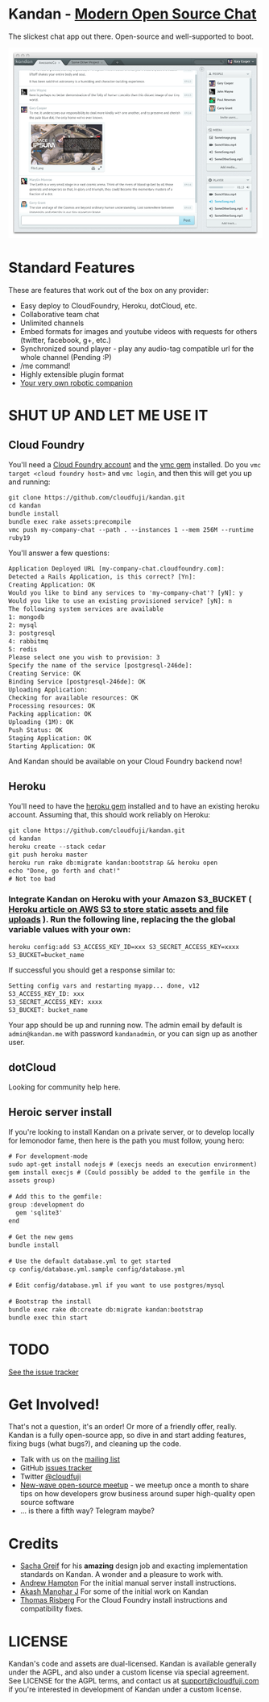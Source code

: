 Kandan - [Modern Open Source Chat](http://www.kandan.me)
================================
The slickest chat app out there. Open-source and well-supported to boot.

![](http://github.com/cloudfuji/kandan/raw/master/public/preview.png)

Standard Features
=================
These are features that work out of the box on any provider:

 * Easy deploy to CloudFoundry, Heroku, dotCloud, etc.
 * Collaborative team chat
 * Unlimited channels
 * Embed formats for images and youtube videos with requests for others (twitter, facebook, g+, etc.)
 * Synchronized sound player - play any audio-tag compatible url for the whole channel (Pending :P)
 * /me command!
 * Highly extensible plugin format
 * [Your very own robotic companion](https://github.com/cloudfuji/hubot-kandan-app)


SHUT UP AND LET ME USE IT
=========================

## Cloud Foundry
You'll need a [Cloud Foundry account](https://my.cloudfoundry.com/signup) and the [vmc gem](https://rubygems.org/gems/vmc) installed. Do you `vmc target <cloud foundry host>` and `vmc login`, and then this will get you up and running:

    git clone https://github.com/cloudfuji/kandan.git
    cd kandan
    bundle install
    bundle exec rake assets:precompile
    vmc push my-company-chat --path . --instances 1 --mem 256M --runtime ruby19
    
You'll answer a few questions:

    Application Deployed URL [my-company-chat.cloudfoundry.com]: 
    Detected a Rails Application, is this correct? [Yn]: 
    Creating Application: OK
    Would you like to bind any services to 'my-company-chat'? [yN]: y
    Would you like to use an existing provisioned service? [yN]: n
    The following system services are available
    1: mongodb
    2: mysql
    3: postgresql
    4: rabbitmq
    5: redis
    Please select one you wish to provision: 3
    Specify the name of the service [postgresql-246de]: 
    Creating Service: OK
    Binding Service [postgresql-246de]: OK
    Uploading Application:
    Checking for available resources: OK
    Processing resources: OK
    Packing application: OK
    Uploading (1M): OK   
    Push Status: OK
    Staging Application: OK
    Starting Application: OK
    
And Kandan should be available on your Cloud Foundry backend now!

## Heroku
You'll need to have the [heroku gem](https://github.com/heroku/heroku) installed and to have an existing heroku account. Assuming that, this should work reliably on Heroku:

    git clone https://github.com/cloudfuji/kandan.git
    cd kandan
    heroku create --stack cedar
    git push heroku master
    heroku run rake db:migrate kandan:bootstrap && heroku open
    echo "Done, go forth and chat!"
    # Not too bad
    
### Integrate Kandan on Heroku with your Amazon S3_BUCKET ( [Heroku article on AWS S3 to store static assets and file uploads](https://devcenter.heroku.com/articles/s3) ). Run the following line, replacing the the global variable values with your own:

	heroku config:add S3_ACCESS_KEY_ID=xxx S3_SECRET_ACCESS_KEY=xxxx S3_BUCKET=bucket_name

If successful you should get a response similar to:

	Setting config vars and restarting myapp... done, v12
	S3_ACCESS_KEY_ID: xxx
	S3_SECRET_ACCESS_KEY: xxxx
	S3_BUCKET: bucket_name

Your app should be up and running now. The admin email by default is `admin@kandan.me` with password `kandanadmin`, or you can sign up as another user.

## dotCloud
Looking for community help here.

## Heroic server install
If you're looking to install Kandan on a private server, or to develop locally for lemonodor fame, then here is the path you must follow, young hero:

    # For development-mode
    sudo apt-get install nodejs # (execjs needs an execution environment)
    gem install execjs # (Could possibly be added to the gemfile in the assets group)

    # Add this to the gemfile:
    group :development do  
      gem 'sqlite3'
    end

    # Get the new gems
    bundle install

    # Use the default database.yml to get started
    cp config/database.yml.sample config/database.yml

    # Edit config/database.yml if you want to use postgres/mysql

    # Bootstrap the install
    bundle exec rake db:create db:migrate kandan:bootstrap
    bundle exec thin start

    
TODO
====
[See the issue tracker](https://github.com/cloudfuji/kandan/issues)

Get Involved!
=============
That's not a question, it's an order! Or more of a friendly offer, really. Kandan is a fully open-source app, so dive in and start adding features, fixing bugs (what bugs?), and cleaning up the code.

* Talk with us on the [mailing list](https://groups.google.com/forum/?fromgroups#!forum/cloudfuji)
* GitHub [issues tracker](https://github.com/cloudfuji/kandan/issues)
* Twitter [@cloudfuji](https://twitter.com/#!/cloudfuji)
* [New-wave open-source meetup](www.meetup.com/San-Francisco-New-Wave-Open-Source-Apps/) - we meetup once a month to share tips on how developers grow business around super high-quality open source software
* ... is there a fifth way? Telegram maybe?

Credits
=======
* [Sacha Greif](http://sachagreif.com/i-wrote-a-book/) for his __amazing__ design job and exacting implementation standards on Kandan. A wonder and a pleasure to work with.
* [Andrew Hampton](https://github.com/andrewhampton) For the initial manual server install instructions.
* [Akash Manohar J](https://github.com/HashNuke) For some of the initial work on Kandan
* [Thomas Risberg](https://github.com/trisberg) For the Cloud Foundry install instructions and compatibility fixes.

LICENSE
=======
Kandan's code and assets are dual-licensed. Kandan is available generally under the AGPL, and also under a custom license via special agreement. See LICENSE for the AGPL terms, and contact us at [support@cloudfuji.com](mailto:support@cloudfuji.com) if you're interested in development of Kandan under a custom license.
